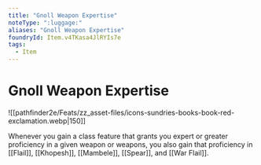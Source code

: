 ```yaml
---
title: "Gnoll Weapon Expertise"
noteType: ":luggage:"
aliases: "Gnoll Weapon Expertise"
foundryId: Item.v4TKasa4JlRYIs7e
tags:
  - Item
---
```


# Gnoll Weapon Expertise
![[pathfinder2e/Feats/zz_asset-files/icons-sundries-books-book-red-exclamation.webp|150]]

Whenever you gain a class feature that grants you expert or greater proficiency in a given weapon or weapons, you also gain that proficiency in [[Flail]], [[Khopesh]], [[Mambele]], [[Spear]], and [[War Flail]].
